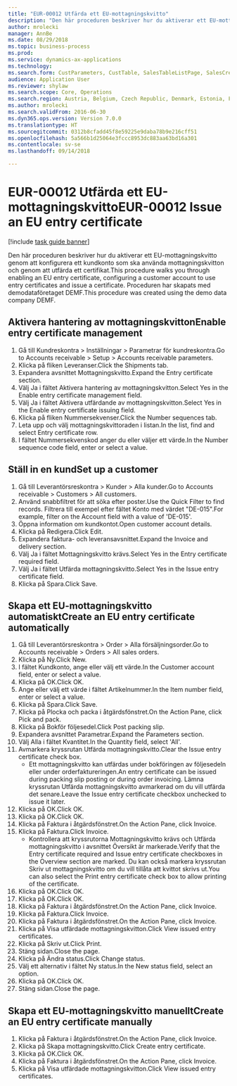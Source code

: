 ```yaml
--- 
title: "EUR-00012 Utfärda ett EU-mottagningskvitto"
description: "Den här proceduren beskriver hur du aktiverar ett EU-mottagningskvitto genom att konfigurera ett kundkonto som ska använda mottagningskvitton och genom att utfärda ett certifikat."
author: mrolecki
manager: AnnBe
ms.date: 08/29/2018
ms.topic: business-process
ms.prod: 
ms.service: dynamics-ax-applications
ms.technology: 
ms.search.form: CustParameters, CustTable, SalesTableListPage, SalesCreateOrder, SalesTable, SalesEditLines,  CustInvoiceJournal, CustEntryCertificateJour_W, SrsReportViewerForm
audience: Application User
ms.reviewer: shylaw
ms.search.scope: Core, Operations
ms.search.region: Austria, Belgium, Czech Republic, Denmark, Estonia, Finland, France, Germany, Hungary, Ireland, Italy, Latvia, Lithuania, Netherlands, Poland, Spain, Sweden, United Kingdom
ms.author: mrolecki
ms.search.validFrom: 2016-06-30
ms.dyn365.ops.version: Version 7.0.0
ms.translationtype: HT
ms.sourcegitcommit: 0312b8cfadd45f8e59225e9daba78b9e216cff51
ms.openlocfilehash: 5a566b1d25064e3fccc8953dc883aa63bd16a301
ms.contentlocale: sv-se
ms.lasthandoff: 09/14/2018

---
```

# <a name="eur-00012-issue-an-eu-entry-certificate"></a><span data-ttu-id="6cb81-103">EUR-00012 Utfärda ett EU-mottagningskvitto</span><span class="sxs-lookup"><span data-stu-id="6cb81-103">EUR-00012 Issue an EU entry certificate</span></span>

[!include [task guide banner](../../includes/task-guide-banner.md)]

<span data-ttu-id="6cb81-104">Den här proceduren beskriver hur du aktiverar ett EU-mottagningskvitto genom att konfigurera ett kundkonto som ska använda mottagningskvitton och genom att utfärda ett certifikat.</span><span class="sxs-lookup"><span data-stu-id="6cb81-104">This procedure walks you through enabling an EU entry certificate, configuring a customer account to use entry certificates and issue a certificate.</span></span> <span data-ttu-id="6cb81-105">Proceduren har skapats med demodataföretaget DEMF.</span><span class="sxs-lookup"><span data-stu-id="6cb81-105">This procedure was created using the demo data company DEMF.</span></span>


## <a name="enable-entry-certificate-management"></a><span data-ttu-id="6cb81-106">Aktivera hantering av mottagningskvitton</span><span class="sxs-lookup"><span data-stu-id="6cb81-106">Enable entry certificate management</span></span>
1. <span data-ttu-id="6cb81-107">Gå till Kundreskontra > Inställningar > Parametrar för kundreskontra.</span><span class="sxs-lookup"><span data-stu-id="6cb81-107">Go to Accounts receivable > Setup > Accounts receivable parameters.</span></span>
2. <span data-ttu-id="6cb81-108">Klicka på fliken Leveranser.</span><span class="sxs-lookup"><span data-stu-id="6cb81-108">Click the Shipments tab.</span></span>
3. <span data-ttu-id="6cb81-109">Expandera avsnittet Mottagningskvitto.</span><span class="sxs-lookup"><span data-stu-id="6cb81-109">Expand the Entry certificate section.</span></span>
4. <span data-ttu-id="6cb81-110">Välj Ja i fältet Aktivera hantering av mottagningskvitton.</span><span class="sxs-lookup"><span data-stu-id="6cb81-110">Select Yes in the Enable entry certificate management field.</span></span>
5. <span data-ttu-id="6cb81-111">Välj Ja i fältet Aktivera utfärdande av mottagningskvitton.</span><span class="sxs-lookup"><span data-stu-id="6cb81-111">Select Yes in the Enable entry certificate issuing field.</span></span>
6. <span data-ttu-id="6cb81-112">Klicka på fliken Nummersekvenser.</span><span class="sxs-lookup"><span data-stu-id="6cb81-112">Click the Number sequences tab.</span></span>
7. <span data-ttu-id="6cb81-113">Leta upp och välj mottagningskvittoraden i listan.</span><span class="sxs-lookup"><span data-stu-id="6cb81-113">In the list, find and select Entry certificate row.</span></span>
8. <span data-ttu-id="6cb81-114">I fältet Nummersekvenskod anger du eller väljer ett värde.</span><span class="sxs-lookup"><span data-stu-id="6cb81-114">In the Number sequence code field, enter or select a value.</span></span>

## <a name="set-up-a-customer"></a><span data-ttu-id="6cb81-115">Ställ in en kund</span><span class="sxs-lookup"><span data-stu-id="6cb81-115">Set up a customer</span></span>
1. <span data-ttu-id="6cb81-116">Gå till Leverantörsreskontra > Kunder > Alla kunder.</span><span class="sxs-lookup"><span data-stu-id="6cb81-116">Go to Accounts receivable > Customers > All customers.</span></span>
2. <span data-ttu-id="6cb81-117">Använd snabbfiltret för att söka efter poster.</span><span class="sxs-lookup"><span data-stu-id="6cb81-117">Use the Quick Filter to find records.</span></span> <span data-ttu-id="6cb81-118">Filtrera till exempel efter fältet Konto med värdet "DE-015".</span><span class="sxs-lookup"><span data-stu-id="6cb81-118">For example, filter on the Account field with a value of 'DE-015'.</span></span>
3. <span data-ttu-id="6cb81-119">Öppna information om kundkontot.</span><span class="sxs-lookup"><span data-stu-id="6cb81-119">Open customer account details.</span></span>
4. <span data-ttu-id="6cb81-120">Klicka på Redigera.</span><span class="sxs-lookup"><span data-stu-id="6cb81-120">Click Edit.</span></span>
5. <span data-ttu-id="6cb81-121">Expandera faktura- och leveransavsnittet.</span><span class="sxs-lookup"><span data-stu-id="6cb81-121">Expand the Invoice and delivery section.</span></span>
6. <span data-ttu-id="6cb81-122">Välj Ja i fältet Mottagningskvitto krävs.</span><span class="sxs-lookup"><span data-stu-id="6cb81-122">Select Yes in the Entry certificate required field.</span></span>
7. <span data-ttu-id="6cb81-123">Välj Ja i fältet Utfärda mottagningskvitto.</span><span class="sxs-lookup"><span data-stu-id="6cb81-123">Select Yes in the Issue entry certificate field.</span></span>
8. <span data-ttu-id="6cb81-124">Klicka på Spara.</span><span class="sxs-lookup"><span data-stu-id="6cb81-124">Click Save.</span></span>

## <a name="create-an-eu-entry-certificate-automatically"></a><span data-ttu-id="6cb81-125">Skapa ett EU-mottagningskvitto automatiskt</span><span class="sxs-lookup"><span data-stu-id="6cb81-125">Create an EU entry certificate automatically</span></span>
1. <span data-ttu-id="6cb81-126">Gå till Leverantörsreskontra > Order > Alla försäljningsorder.</span><span class="sxs-lookup"><span data-stu-id="6cb81-126">Go to Accounts receivable > Orders > All sales orders.</span></span>
2. <span data-ttu-id="6cb81-127">Klicka på Ny.</span><span class="sxs-lookup"><span data-stu-id="6cb81-127">Click New.</span></span>
3. <span data-ttu-id="6cb81-128">I fältet Kundkonto, ange eller välj ett värde.</span><span class="sxs-lookup"><span data-stu-id="6cb81-128">In the Customer account field, enter or select a value.</span></span>
4. <span data-ttu-id="6cb81-129">Klicka på OK.</span><span class="sxs-lookup"><span data-stu-id="6cb81-129">Click OK.</span></span>
5. <span data-ttu-id="6cb81-130">Ange eller välj ett värde i fältet Artikelnummer.</span><span class="sxs-lookup"><span data-stu-id="6cb81-130">In the Item number field, enter or select a value.</span></span>
6. <span data-ttu-id="6cb81-131">Klicka på Spara.</span><span class="sxs-lookup"><span data-stu-id="6cb81-131">Click Save.</span></span>
7. <span data-ttu-id="6cb81-132">Klicka på Plocka och packa i åtgärdsfönstret.</span><span class="sxs-lookup"><span data-stu-id="6cb81-132">On the Action Pane, click Pick and pack.</span></span>
8. <span data-ttu-id="6cb81-133">Klicka på Bokför följesedel.</span><span class="sxs-lookup"><span data-stu-id="6cb81-133">Click Post packing slip.</span></span>
9. <span data-ttu-id="6cb81-134">Expandera avsnittet Parametrar.</span><span class="sxs-lookup"><span data-stu-id="6cb81-134">Expand the Parameters section.</span></span>
10. <span data-ttu-id="6cb81-135">Välj Alla i fältet Kvantitet.</span><span class="sxs-lookup"><span data-stu-id="6cb81-135">In the Quantity field, select 'All'.</span></span>
11. <span data-ttu-id="6cb81-136">Avmarkera kryssrutan Utfärda mottagningskvitto.</span><span class="sxs-lookup"><span data-stu-id="6cb81-136">Clear the Issue entry certificate check box.</span></span>
    * <span data-ttu-id="6cb81-137">Ett mottagningskvitto kan utfärdas under bokföringen av följesedeln eller under orderfaktureringen.</span><span class="sxs-lookup"><span data-stu-id="6cb81-137">An entry certificate can be issued during packing slip posting or during order invoicing.</span></span> <span data-ttu-id="6cb81-138">Lämna kryssrutan Utfärda mottagningskvitto avmarkerad om du vill utfärda det senare.</span><span class="sxs-lookup"><span data-stu-id="6cb81-138">Leave the Issue entry certificate checkbox unchecked to issue it later.</span></span>  
12. <span data-ttu-id="6cb81-139">Klicka på OK.</span><span class="sxs-lookup"><span data-stu-id="6cb81-139">Click OK.</span></span>
13. <span data-ttu-id="6cb81-140">Klicka på OK.</span><span class="sxs-lookup"><span data-stu-id="6cb81-140">Click OK.</span></span>
14. <span data-ttu-id="6cb81-141">Klicka på Faktura i åtgärdsfönstret.</span><span class="sxs-lookup"><span data-stu-id="6cb81-141">On the Action Pane, click Invoice.</span></span>
15. <span data-ttu-id="6cb81-142">Klicka på Faktura.</span><span class="sxs-lookup"><span data-stu-id="6cb81-142">Click Invoice.</span></span>
    * <span data-ttu-id="6cb81-143">Kontrollera att kryssrutorna Mottagningskvitto krävs och Utfärda mottagningskvitto i avsnittet Översikt är markerade.</span><span class="sxs-lookup"><span data-stu-id="6cb81-143">Verify that the Entry certificate required and Issue entry certificate checkboxes in the Overview section are marked.</span></span>  <span data-ttu-id="6cb81-144">Du kan också markera kryssrutan Skriv ut mottagningskvitto om du vill tillåta att kvittot skrivs ut.</span><span class="sxs-lookup"><span data-stu-id="6cb81-144">You can also select the Print entry certificate check box to allow printing of the certificate.</span></span>  
16. <span data-ttu-id="6cb81-145">Klicka på OK.</span><span class="sxs-lookup"><span data-stu-id="6cb81-145">Click OK.</span></span>
17. <span data-ttu-id="6cb81-146">Klicka på OK.</span><span class="sxs-lookup"><span data-stu-id="6cb81-146">Click OK.</span></span>
18. <span data-ttu-id="6cb81-147">Klicka på Faktura i åtgärdsfönstret.</span><span class="sxs-lookup"><span data-stu-id="6cb81-147">On the Action Pane, click Invoice.</span></span>
19. <span data-ttu-id="6cb81-148">Klicka på Faktura.</span><span class="sxs-lookup"><span data-stu-id="6cb81-148">Click Invoice.</span></span>
20. <span data-ttu-id="6cb81-149">Klicka på Faktura i åtgärdsfönstret.</span><span class="sxs-lookup"><span data-stu-id="6cb81-149">On the Action Pane, click Invoice.</span></span>
21. <span data-ttu-id="6cb81-150">Klicka på Visa utfärdade mottagningskvitton.</span><span class="sxs-lookup"><span data-stu-id="6cb81-150">Click View issued entry certificates.</span></span>
22. <span data-ttu-id="6cb81-151">Klicka på Skriv ut.</span><span class="sxs-lookup"><span data-stu-id="6cb81-151">Click Print.</span></span>
23. <span data-ttu-id="6cb81-152">Stäng sidan.</span><span class="sxs-lookup"><span data-stu-id="6cb81-152">Close the page.</span></span>
24. <span data-ttu-id="6cb81-153">Klicka på Ändra status.</span><span class="sxs-lookup"><span data-stu-id="6cb81-153">Click Change status.</span></span>
25. <span data-ttu-id="6cb81-154">Välj ett alternativ i fältet Ny status.</span><span class="sxs-lookup"><span data-stu-id="6cb81-154">In the New status field, select an option.</span></span>
26. <span data-ttu-id="6cb81-155">Klicka på OK.</span><span class="sxs-lookup"><span data-stu-id="6cb81-155">Click OK.</span></span>
27. <span data-ttu-id="6cb81-156">Stäng sidan.</span><span class="sxs-lookup"><span data-stu-id="6cb81-156">Close the page.</span></span>

## <a name="create-an-eu-entry-certificate-manually"></a><span data-ttu-id="6cb81-157">Skapa ett EU-mottagningskvitto manuellt</span><span class="sxs-lookup"><span data-stu-id="6cb81-157">Create an EU entry certificate manually</span></span>
1. <span data-ttu-id="6cb81-158">Klicka på Faktura i åtgärdsfönstret.</span><span class="sxs-lookup"><span data-stu-id="6cb81-158">On the Action Pane, click Invoice.</span></span>
2. <span data-ttu-id="6cb81-159">Klicka på Skapa mottagningskvitto.</span><span class="sxs-lookup"><span data-stu-id="6cb81-159">Click Create entry certificate.</span></span>
3. <span data-ttu-id="6cb81-160">Klicka på OK.</span><span class="sxs-lookup"><span data-stu-id="6cb81-160">Click OK.</span></span>
4. <span data-ttu-id="6cb81-161">Klicka på Faktura i åtgärdsfönstret.</span><span class="sxs-lookup"><span data-stu-id="6cb81-161">On the Action Pane, click Invoice.</span></span>
5. <span data-ttu-id="6cb81-162">Klicka på Visa utfärdade mottagningskvitton.</span><span class="sxs-lookup"><span data-stu-id="6cb81-162">Click View issued entry certificates.</span></span>


